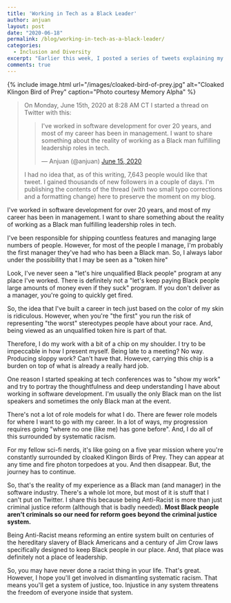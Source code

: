 ```yaml
---
title: 'Working in Tech as a Black Leader'
author: anjuan
layout: post
date: "2020-06-18"
permalink: /blog/working-in-tech-as-a-black-leader/
categories:
  - Inclusion and Diversity
excerpt: "Earlier this week, I posted a series of tweets explaining my experience as a Black leader in tech. It resonated with a lot of the people who saw it resulting in thousands of likes. I'm republishing the tweet thread here on my blog."
comments: true
---
```


{% include image.html url="/images/cloaked-bird-of-prey.jpg" alt="Cloaked Klingon Bird of Prey" caption="Photo courtesy Memory Alpha" %}

> On Monday, June 15th, 2020 at 8:28 AM CT I started a thread on Twitter with this:
>
> <blockquote class="twitter-tweet" data-theme="dark"><p lang="en" dir="ltr">I&#39;ve worked in software development for over 20 years, and most of my career has been in management. I want to share something about the reality of working as a Black man fulfilling leadership roles in tech.</p>&mdash; Anjuan (@anjuan) <a href="https://twitter.com/anjuan/status/1272521442035466242?ref_src=twsrc%5Etfw">June 15, 2020</a></blockquote> <script async src="https://platform.twitter.com/widgets.js" charset="utf-8"></script>
>
> I had no idea that, as of this writing, 7,643 people would like that tweet. I gained thousands of new followers in a couple of days. I'm publishing the contents of the thread (with two small typo corrections and a formatting change) here to preserve the moment on my blog.

I've worked in software development for over 20 years, and most of my career has been in management. I want to share something about the reality of working as a Black man fulfilling leadership roles in tech.

I've been responsible for shipping countless features and managing large numbers of people. However, for most of the people I manage, I'm probably the first manager they've had who has been a Black man. So, I always labor under the possibility that I may be seen as a "token hire"

Look, I've never seen a "let's hire unqualified Black people" program at any place I've worked. There is definitely not a "let's keep paying Black people large amounts of money even if they suck" program. If you don't deliver as a manager, you're going to quickly get fired.

So, the idea that I've built a career in tech just based on the color of my skin is ridiculous. However, when you're "the first" you run the risk of representing "the worst" stereotypes people have about your race. And, being viewed as an unqualified token hire is part of that.

Therefore, I do my work with a bit of a chip on my shoulder. I try to be impeccable in how I present myself. Being late to a meeting? No way. Producing sloppy work? Can't have that. However, carrying this chip is a burden on top of what is already a really hard job.

One reason I started speaking at tech conferences was to "show my work" and try to portray the thoughtfulness and deep understanding I have about working in software development. I'm usually the only Black man on the list speakers and sometimes the only Black man at the event.
 
There's not a lot of role models for what I do. There are fewer role models for where I want to go with my career. In a lot of ways, my progression requires going "where no one (like me) has gone before". And, I do all of this surrounded by systematic racism.

For my fellow sci-fi nerds, it's like going on a five year mission where you're constantly surrounded by cloaked Klingon Birds of Prey. They can appear at any time and fire photon torpedoes at you. And then disappear. But, the journey has to continue.

So, that's the reality of my experience as a Black man (and manager) in the software industry. There's a whole lot more, but most of it is stuff that I can't put on Twitter.
I share this because being Anti-Racist is more than just criminal justice reform (although that is badly needed). **Most Black people aren't criminals so our need for reform goes beyond the criminal justice system.**

Being Anti-Racist means reforming an entire system built on centuries of the hereditary slavery of Black Americans and a century of Jim Crow laws specifically designed to keep Black people in our place. And, that place was definitely not a place of leadership.

So, you may have never done a racist thing in your life. That's great. However, I hope you'll get involved in dismantling systematic racism. That means you'll get a system of justice, too. Injustice in any system threatens the freedom of everyone inside that system.
